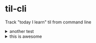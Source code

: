 # til-cli
Track "today I learn" til from command line

<details>
  <summary>another test</summary>
test

</details>

<details>
  <summary>this is awesome</summary>
nope.

</details>
